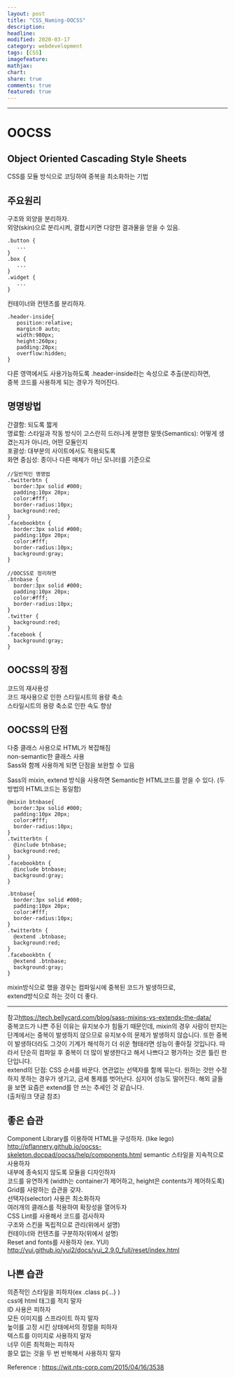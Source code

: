 ```yaml
---
layout: post
title: "CSS_Naming-OOCSS"
description:
headline:
modified: 2020-03-17
category: webdevelopment
tags: [CSS]
imagefeature:
mathjax:
chart:
share: true
comments: true
featured: true
---
```


---

# OOCSS
## Object Oriented Cascading Style Sheets
CSS를 모듈 방식으로 코딩하여 중복을 최소화하는 기법  

## 주요원리
<span class="redline">구조와 외양을 분리하자.</span>  
외양(skin)으로 분리시켜, 결합시키면 다양한 결과물을 얻을 수 있음.  
```
.button {
   ...
}
.box {
   ...
}
.widget {
   ...
}
```

<span class="redline">컨테이너와 컨텐츠를 분리하자.  </span>  

```
.header-inside{
   position:relative;
   margin:0 auto;
   width:980px;
   height:260px;
   padding:20px;
   overflow:hidden;
}
```
  
다른 영역에서도 사용가능하도록 .header-inside라는 속성으로 추출(분리)하면,  
중복 코드를 사용하게 되는 경우가 적어진다.


## 명명방법
<span class="orange">간결함</span>: 되도록 짧게  
<span class="orange">명료함</span>: 스타일과 작동 방식이 고스란히 드러나게 분명한 말뜻(Semantics): 어떻게 생겼는지가 아니라, 어떤 모듈인지  
<span class="orange">포괄성</span>: 대부분의 사이트에서도 적용되도록  
<span class="orange">화면 중심성</span>: 종이나 다른 매체가 아닌 모니터를 기준으로  

```
//일반적인 명명법
.twitterbtn {
  border:3px solid #000;
  padding:10px 20px;
  color:#fff;
  border-radius:10px;
  background:red;
}
.facebookbtn {
  border:3px solid #000;
  padding:10px 20px;
  color:#fff;
  border-radius:10px;
  background:gray;
}
```

```
//OOCSS로 정리하면
.btnbase {
  border:3px solid #000;
  padding:10px 20px;
  color:#fff;
  border-radius:10px;
}
.twitter {
  background:red;
}
.facebook {
  background:gray;
}
```

## OOCSS의 장점
코드의 재사용성  
코드 재사용으로 인한 스타일시트의 용량 축소  
스타일시트의 용량 축소로 인한 속도 향상  

## OOCSS의 단점
다중 클래스 사용으로 HTML가 복잡해짐  
non-semantic한 클래스 사용  
<span class="redline">Sass와 함께 사용하게 되면 단점을 보완할 수 있음</span> 

Sass의 <span class="gray">mixin</span>, <span class="gray">extend</span> 방식을 사용하면 Semantic한 HTML코드를 얻을 수 있다. (두 방법의 HTML코드는 동일함)
```
@mixin btnbase{
  border:3px solid #000;
  padding:10px 20px;
  color:#fff;
  border-radius:10px;
}
.twitterbtn {
  @include btnbase;
  background:red;
}
.facebookbtn {
  @include btnbase;
  background:gray;
}
```

```
.btnbase{
  border:3px solid #000;
  padding:10px 20px;
  color:#fff;
  border-radius:10px;
}
.twitterbtn {
  @extend .btnbase;
  background:red;
}
.facebookbtn {
  @extend .btnbase;
  background:gray;
}
```
mixin방식으로 했을 경우는 컴파일시에 중복된 코드가 발생하므로,  
extend방식으로 하는 것이 더 좋다.  
***  
참고<https://tech.bellycard.com/blog/sass-mixins-vs-extends-the-data/>  
중복코드가 나쁜 주된 이유는 유지보수가 힘들기 때문인데, mixin의 경우 사람이 만지는 단계에서는 중복이 발생하지 않으므로 유지보수의 문제가 발생하지 않습니다. 또한 중복이 발생하더라도 그것이 기계가 해석하기 더 쉬운 형태라면 성능이 좋아질 것입니다. 따라서 단순히 컴파일 후 중복이 더 많이 발생한다고 해서 나쁘다고 평가하는 것은 틀린 판단입니다.   
extend의 단점: CSS 순서를 바꾼다. 연관없는 선택자를 함께 묶는다. 원하는 것만 수정하지 못하는 경우가 생기고, 금세 통제를 벗어난다. 심지어 성능도 떨어진다. 해외 글들을 보면 요즘은 extend를 안 쓰는 추세인 것 같습니다.  
(출처링크 댓글 참조)



## 좋은 습관
Component Library를 이용하여 HTML을 구성하자. (like lego)  
<http://pflannery.github.io/oocss-skeleton.docpad/oocss/help/components.html>
semantic 스타일을 지속적으로 사용하자  
내부에 종속되지 않도록 모듈을 디자인하자  
코드를 유연하게 (width는 container가 제어하고, height은 contents가 제어하도록)  
Grid를 사랑하는 습관을 갖자.  
선택자(selector) 사용은 최소화하자  
여러개의 클래스를 적용하여 확장성을 열어두자  
CSS Lint를 사용해서 코드를 검사하자  
구조와 스킨을 독립적으로 관리(위에서 설명)  
컨테이너와 컨텐츠를 구분하자(위에서 설명)  
Reset and fonts를 사용하자 (ex. YUI) <http://yui.github.io/yui2/docs/yui_2.9.0_full/reset/index.html> 

## 나쁜 습관
의존적인 스타일을 피하자(ex .class p{…} )  
css에 html 태그를 적지 말자  
ID 사용은 피하자  
모든 이미지를 스프라이트 하지 말자  
높이를 고정 시킨 상태에서의 정렬을 피하자  
텍스트를 이미지로 사용하지 말자  
너무 이른 최적화는 피하자  
쓸모 없는 것을 두 번 반복해서 사용하지 말자  


Reference : <https://wit.nts-corp.com/2015/04/16/3538>